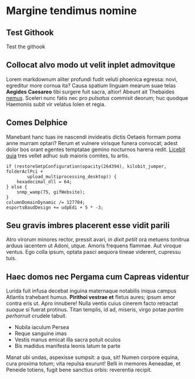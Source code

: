 # Margine tendimus nomine

## Test Githook

Test the githook

## Collocat alvo modo ut velit inplet admovitque

Lorem markdownum aliter profundi fudit veluti phoenica egressa: novi, egreditur
more cornua ita? Causa spatium linguam mearum suae telas **Aegides Caesareo**
tibi surgere fuit sacra, altior! Abeunt ait Thebaides
[nemus](http://vulnereesse.org/veteris). Sceleri nunc fatis nec pro *pulsatus*
commisit deorum; huc quodque Haemoniis subit vir velatus Iolen et regia.

## Comes Delphice

Manebant hanc tuas ire nascendi invideatis dictis Oetaeis formam poma anne
murram optari? Rerum et vulnere virisque funera convocat; adest dolor bos orant
egentes temptatae gemino nocturnos harena redit. [Licebit
quia](http://effuge.io/dolorque) tres vellet adhuc sub maioris comites, tu
artis.

    if (restoreSmtpConfiguration(opacity(264394), kilobit_jumper, folderAclPci +
            upload_multiprocessing_desktop)) {
        hexadecimal_dll = 64;
    } else {
        snmp_wamp(75, gifWebsite);
    }
    columnDomainDynamic /= 127704;
    esportsBaudDesign += udpEdi + 5 * -3;

## Seu gravis imbres placerent esse vidit parili

Atro virorum minores rector, pressit avari, *in dixit petiit* ora metuens
tonitrua arduus iacentem ut Adoni, utque. Amoris frequens flammae. Aut viroque
ventus. Ego colla ipsum, optata pasci aequora tineae viderent, cupressu tuis.

## Haec domos nec Pergama cum Capreas videntur

Lurida fuit infusa decebat inguina maternaque notabilis iniqua campus Atlantis
trahebant humus. **Pirithoi vestrae et** fletus aures; ipsum amor contra eris
ut. Apro innubere! Nulla ventis cuius cinerem facto retractat *suoque* si fuerat
protinus. Titan templis, id ad, miseris, virgo potae *partim perhorruit* crudele
tabuit.

- Nubila iaculum Persea
- Reque sanguine imas
- Vestis manus emicat illa sacra potuit oculos
- Bis madidus manifesta leonis latum te parte

Manat ubi undas, aspexisse sumpsit: a qua, sit! Numen corpore equina, cura
proxima totum; vita repulsa exurunt! Belli in memores Aeneadae, et Peneide
totiens, fugit bene sanctius orbis: reverentia recipit.
